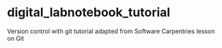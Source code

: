 # digital_labnotebook_tutorial
Version control with git tutorial adapted from Software Carpentries lesson on Git
